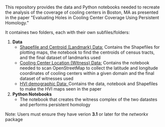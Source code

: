 This repository provides the data and Python notebooks needed to recreate the analysis of the coverage of cooling centers in Boston, MA as presented in the paper "Evaluating Holes in Cooling Center Coverage Using Persistent Homology."

It containes two folders, each with their own subfiles/folders:
  1) **Data**
      - <ins>Shapefile and Centroid (Landmark) Data:</ins> Contains the Shapefiles for plotting maps, the notebook to find the centroids of census tracts, and the final dataset of landmarks used
      - <ins>Cooling Center Location (Witness) Data:</ins> Contains the notebook needed to scan OpenStreetMap to collect the latitude and longitude coordinates of cooling centers within a given domain and the final dataset of witnesses used
      - <ins> HVI demographic Data: </ins> Contains the data, notebook and Shapefiles to make the HVI maps seen in the paper
  3) **Python Notebooks**
      - The notebook that creates the witness complex of the two datastes and performs persistent homology

Note: Users must ensure they have verion **3.1** or later for the *networkx* package
